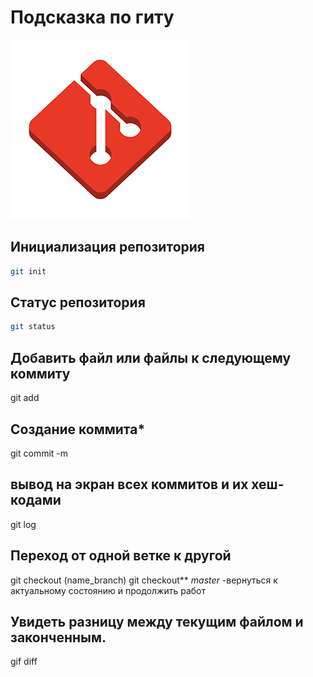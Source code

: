 # Подсказка по гиту
![image](image.png)
## Инициализация репозитория

```sh
git init
```

## Статус репозитория

```sh
git status
```

  ## Добавить файл или файлы к следующему  коммиту 
  git add
  ## Cоздание коммита*
  git commit -m
  ## вывод на экран всех коммитов и их хеш-кодами 
  git log
## Переход от одной ветке  к другой 
git checkout (name_branch)
  git checkout** *master* -вернуться к актуальному состоянию и продолжить работ
  ## Увидеть разницу между текущим файлом и законченным.
  gif diff
